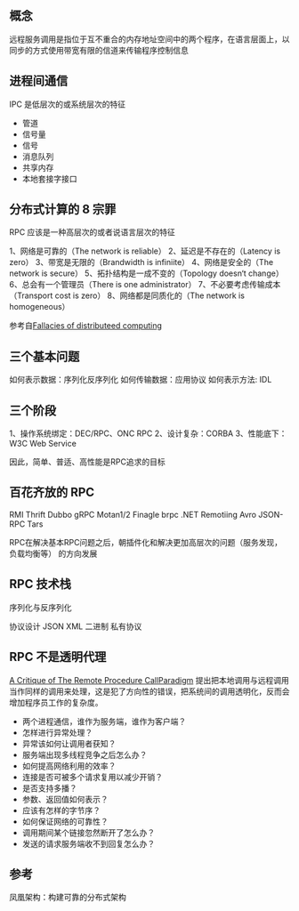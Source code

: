 


## 概念

 远程服务调用是指位于互不重合的内存地址空间中的两个程序，在语言层面上，以同步的方式使用带宽有限的信道来传输程序控制信息

## 进程间通信

IPC 是低层次的或系统层次的特征

* 管道
* 信号量
* 信号
* 消息队列
* 共享内存
* 本地套接字接口

## 分布式计算的 8 宗罪

RPC 应该是一种高层次的或者说语言层次的特征

1、网络是可靠的（The network is reliable）
2、延迟是不存在的（Latency is zero）
3、带宽是无限的（Brandwidth is infiniite）
4、网络是安全的（The network is secure）
5、拓扑结构是一成不变的（Topology doesn‘t change）
6、总会有一个管理员（There is one administrator）
7、不必要考虑传输成本（Transport cost is zero）
8、网络都是同质化的（The network is homogeneous）

参考自[Fallacies of distributeed computing](https://en.wikipedia.org/wiki/Fallacies_of_distributed_computing)

## 三个基本问题

如何表示数据：序列化反序列化
如何传输数据：应用协议
如何表示方法: IDL

## 三个阶段

1、操作系统绑定：DEC/RPC、ONC RPC
2、设计复杂：CORBA
3、性能底下：W3C Web Service

因此，简单、普适、高性能是RPC追求的目标

## 百花齐放的 RPC

RMI
Thrift
Dubbo
gRPC
Motan1/2
Finagle
brpc
.NET Remotiing
Avro
JSON-RPC
Tars

RPC在解决基本RPC问题之后，朝插件化和解决更加高层次的问题（服务发现，负载均衡等）
的方向发展

## RPC 技术栈

序列化与反序列化


协议设计
JSON
XML
二进制
私有协议


## RPC 不是透明代理

[A Critique of The Remote Procedure CallParadigm](https://www.cs.vu.nl/~ast/Publications/Papers/euteco-1988.pdf)
提出把本地调用与远程调用当作同样的调用来处理，这是犯了方向性的错误，把系统间的调用透明化，反而会增加程序员工作的复杂度。

* 两个进程通信，谁作为服务端，谁作为客户端？
* 怎样进行异常处理？
* 异常该如何让调用者获知？
* 服务端出现多线程竞争之后怎么办？
* 如何提高网络利用的效率？
* 连接是否可被多个请求复用以减少开销？
* 是否支持多播？
* 参数、返回值如何表示？
* 应该有怎样的字节序？
* 如何保证网络的可靠性？
* 调用期间某个链接忽然断开了怎么办？
* 发送的请求服务端收不到回复怎么办？

## 参考

凤凰架构：构建可靠的分布式架构
